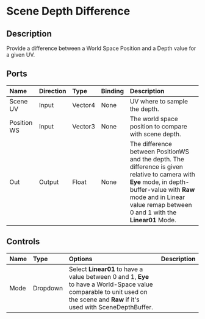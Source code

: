 # Scene Depth Difference

## Description

Provide a difference between a World Space Position and a Depth value for a given UV.

## Ports

| Name   | Direction  | Type  | Binding | Description |
|:-------|:-----------|:------|:--------|:------------|
| Scene UV | Input     | Vector4 | None    | UV where to sample the depth. |
| Position WS | Input     | Vector3 | None    | The world space position to compare with scene depth. |
| Out    | Output     | Float | None    | The difference between PositionWS and the depth. The difference is given relative to camera with **Eye** mode, in depth-buffer-value with **Raw** mode and in Linear value remap between 0 and 1 with the **Linear01** Mode. |

## Controls

| Name        | Type           | Options  | Description |
|:------------ |:-------------|:-----|:---|
| Mode      | Dropdown | Select **Linear01** to have a value between 0 and 1, **Eye** to have a World-Space value comparable to unit used on the scene and **Raw** if it's used with SceneDepthBuffer. |
